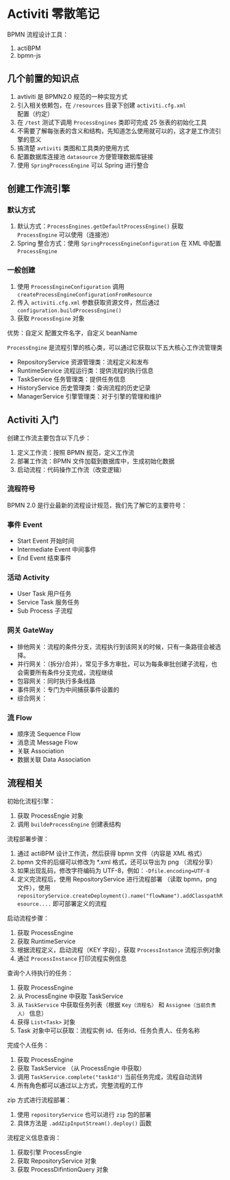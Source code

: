 # Activiti 零散笔记

BPMN 流程设计工具：
1. actiBPM
2. bpmn-js

## 几个前置的知识点
1. avtiviti 是 BPMN2.0 规范的一种实现方式
2. 引入相关依赖包，在 `/resources` 目录下创建 `activiti.cfg.xml` 配置（约定）
3. 在 `/test` 测试下调用 `ProcessEngines` 类即可完成 25 张表的初始化工具
4. 不需要了解每张表的含义和结构，先知道怎么使用就可以的，这才是工作流引擎的意义
5. 搞清楚 `avtiviti` 类图和工具类的使用方式
6. 配置数据库连接池 `datasource` 方便管理数据库链接
7. 使用 `SpringProcessEngine` 可以 Spring 进行整合


## 创建工作流引擎
### 默认方式
1. 默认方式：`ProcessEngines.getDefaultProcessEngine()` 获取 `ProcessEngine` 可以使用（连接池）
2. Spring 整合方式：使用 `SpringProcessEngineConfiguration` 在 XML 中配置 `ProcessEngine` 

### 一般创建
1. 使用 `ProcessEngineConfiguration` 调用 `createProcessEngineConfigurationFromResource` 
2. 传入 `activiti.cfg.xml` 参数获取资源文件，然后通过 `configuration.buildProcessEngine()` 
3. 获取 `ProcessEngine` 对象 

优势：自定义 配置文件名字，自定义 beanName 

`ProcessEngine` 是流程引擎的核心类，可以通过它获取以下五大核心工作流管理类
- RepositoryService 资源管理类：流程定义和发布
- RuntimeService 流程运行类：提供流程的执行信息
- TaskService 任务管理类：提供任务信息
- HistoryService 历史管理类：查询流程的历史记录
- ManagerService 引擎管理类：对于引擎的管理和维护

## Activiti 入门

创建工作流主要包含以下几步：
1. 定义工作流：按照 BPMN 规范，定义工作流
2. 部署工作流：BPMN 文件加载到数据库中，生成初始化数据
3. 启动流程：代码操作工作流（改变逻辑）

### 流程符号

BPMN 2.0 是行业最新的流程设计规范，我们先了解它的主要符号：

### 事件 Event 
- Start Event 开始时间
- Intermediate Event 中间事件
- End Event 结束事件


### 活动 Activity
- User Task 用户任务
- Service Task 服务任务
- Sub Process 子流程

### 网关 GateWay 
- 排他网关：流程的条件分支，流程执行到该网关的时候，只有一条路径会被选择。
- 并行网关：（拆分/合并），常见于多方审批，可以为每条审批创建子流程，也会需要所有条件分支完成，流程继续
- 包容网关：同时执行多条线路
- 事件网关：专门为中间捕获事件设置的
- 综合网关：

### 流 Flow
- 顺序流 Sequence Flow
- 消息流 Message Flow
- 关联 Association
- 数据关联 Data Association

## 流程相关

初始化流程引擎：
1. 获取 ProcessEngie 对象
2. 调用 `buildeProcessEngine` 创建表结构

流程部署步骤：
1. 通过 actiBPM 设计工作流，然后获得 bpmn 文件（内容是 XML 格式）
2. bpmn 文件的后缀可以修改为 *.xml 格式，还可以导出为 png （流程分享）
3. 如果出现乱码，修改字符编码为 UTF-8，例如：`-Dfile.encoding=UTF-8`
4. 定义完流程后，使用 RepositoryService 进行流程部署 （读取 bpmn，png 文件），使用 `repositoryService.createDeployment().name("flowName").addClasspathResource....` 即可部署定义的流程 


启动流程步骤：
1. 获取 ProcessEngine
2. 获取 RuntimeService
3. 根据流程定义，启动流程（KEY 字段），获取 `ProcessInstance` 流程示例对象
4. 通过 `ProcessInstance` 打印流程实例信息

查询个人待执行的任务：
1. 获取 ProcessEngine
2. 从 ProcessEngine 中获取 TaskService
3. 从 `TaskService` 中获取任务列表（根据 `Key（流程名）` 和 `Assignee（当前负责人）` 信息）
4. 获得 `List<Task>` 对象
5. Task 对象中可以获取：流程实例 id、任务id、任务负责人、任务名称

完成个人任务：
1. 获取 ProcessEngine
2. 获取 TaskService （从 ProcessEngie 中获取）
3. 调用 `TaskService.complete("taskId")` 当前任务完成，流程自动流转
4. 所有角色都可以通过以上方式，完整流程的工作

zip 方式进行流程部署：
1. 使用 `repositoryService` 也可以进行 `zip` 包的部署 
2. 具体方法是 `.addZipInputStream().deploy()` 函数


流程定义信息查询：
1. 获取引擎 ProcessEngie
2. 获取 RepositoryService 对象
3. 获取 ProcessDifintionQuery 对象